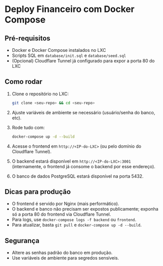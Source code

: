 # Deploy Financeiro com Docker Compose

## Pré-requisitos
- Docker e Docker Compose instalados no LXC
- Scripts SQL em `database/init.sql` e `database/seed.sql`
- (Opcional) Cloudflare Tunnel já configurado para expor a porta 80 do LXC

## Como rodar

1. Clone o repositório no LXC:
   ```bash
   git clone <seu-repo> && cd <seu-repo>
   ```

2. Ajuste variáveis de ambiente se necessário (usuário/senha do banco, etc).

3. Rode tudo com:
   ```bash
   docker-compose up -d --build
   ```

4. Acesse o frontend em `http://<IP-do-LXC>` (ou pelo domínio do Cloudflare Tunnel).

5. O backend estará disponível em `http://<IP-do-LXC>:3001` (internamente, o frontend já consome o backend por esse endereço).

6. O banco de dados PostgreSQL estará disponível na porta 5432.

## Dicas para produção
- O frontend é servido por Nginx (mais performático).
- O backend e banco não precisam ser expostos publicamente; exponha só a porta 80 do frontend via Cloudflare Tunnel.
- Para logs, use `docker-compose logs -f backend` ou `frontend`.
- Para atualizar, basta `git pull` e `docker-compose up -d --build`.

## Segurança
- Altere as senhas padrão do banco em produção.
- Use variáveis de ambiente para segredos sensíveis.
